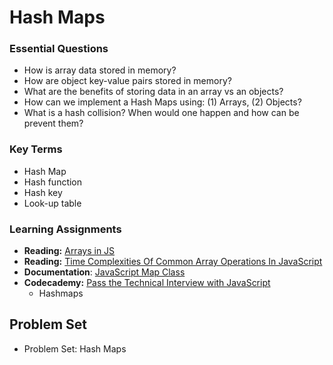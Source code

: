 # Hash Maps

### Essential Questions
* How is array data stored in memory?
* How are object key-value pairs stored in memory?
* What are the benefits of storing data in an array vs an objects?
* How can we implement a Hash Maps using: (1) Arrays, (2) Objects?
* What is a hash collision? When would one happen and how can be prevent them?

### Key Terms
* Hash Map
* Hash function
* Hash key
* Look-up table

### Learning Assignments
* **Reading:** [Arrays in JS](https://medium.com/dev-genius/arrays-and-array-in-javascript-345b4f87a232)
* **Reading:** [Time Complexities Of Common Array Operations In JavaScript](https://medium.com/@ashfaqueahsan61/time-complexities-of-common-array-operations-in-javascript-c11a6a65a168)
* **Documentation**: [JavaScript Map Class](https://developer.mozilla.org/en-US/docs/Web/JavaScript/Reference/Global_Objects/Map)
* **Codecademy:** [Pass the Technical Interview with JavaScript](https://www.codecademy.com/learn/paths/pass-the-technical-interview-with-javascript)
  * Hashmaps

## Problem Set
- Problem Set: Hash Maps
